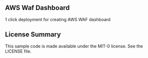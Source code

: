 ## AWS Waf Dashboard

1 click deployment for creating AWS WAF dashboard

## License Summary

This sample code is made available under the MIT-0 license. See the LICENSE file.
